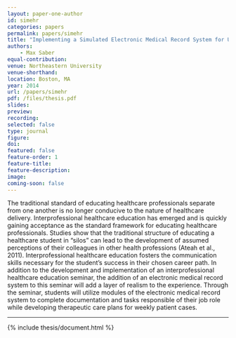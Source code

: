 ```yaml
---
layout: paper-one-author
id: simehr
categories: papers
permalink: papers/simehr
title: "Implementing a Simulated Electronic Medical Record System for Undergraduate and Graduate Interprofessional Healthcare Education."
authors: 
    - Max Saber
equal-contribution: 
venue: Northeastern University
venue-shorthand: 
location: Boston, MA
year: 2014
url: /papers/simehr
pdf: /files/thesis.pdf
slides: 
preview: 
recording: 
selected: false
type: journal
figure: 
doi: 
featured: false
feature-order: 1
feature-title: 
feature-description: 
image: 
coming-soon: false
---
```


The traditional standard of educating healthcare professionals separate from one another is no longer conducive to the nature of healthcare delivery. Interprofessional healthcare education has emerged and is quickly gaining acceptance as the standard framework for educating healthcare professionals. Studies show that the traditional structure of educating a healthcare student in “silos” can lead to the development of assumed perceptions of their colleagues in other health professions (Ateah et al., 2011). Interprofessional healthcare education fosters the communication skills necessary for the student’s success in their chosen career path. In addition to the development and implementation of an interprofessional healthcare education seminar, the addition of an electronic medical record system to this seminar will add a layer of realism to the experience. Through the seminar, students will utilize modules of the electronic medical record system to complete documentation and tasks responsible of their job role while developing therapeutic care plans for weekly patient cases.

***

{% include thesis/document.html %}
